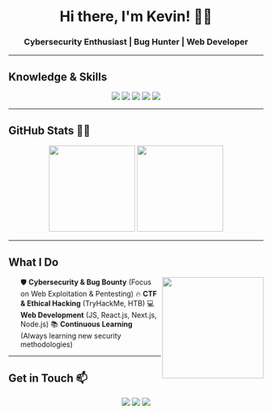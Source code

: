 <h1 align="center">Hi there, I'm Kevin! 🏴‍☠️</h1>
<h3 align="center">Cybersecurity Enthusiast | Bug Hunter | Web Developer</h3>

---

## Knowledge & Skills
<p align="center">
  <img src="https://img.shields.io/badge/Python-FFD43B?style=for-the-badge&logo=python&logoColor=blue" />
  <img src="https://img.shields.io/badge/JavaScript-F7DF1E?style=for-the-badge&logo=javascript&logoColor=black" />
  <img src="https://img.shields.io/badge/Node.js-339933?style=for-the-badge&logo=nodedotjs&logoColor=white" />
  <img src="https://img.shields.io/badge/TryHackMe-%2312100E.svg?&style=for-the-badge&logo=tryhackme&logoColor=white" />
  <img src="https://img.shields.io/badge/HackerOne-%2312100E.svg?&style=for-the-badge&logo=hackerone&logoColor=white" />
</p>

---

## GitHub Stats 👨‍💻
<p align="center">
  <img height="170px" src="https://github-readme-stats.vercel.app/api?username=kvnbryn&show_icons=true&theme=radical&count_private=true" />
  <img height="170px" src="https://github-readme-stats.vercel.app/api/top-langs/?username=kvnbryn&layout=compact&theme=radical" />
</p>

---

## What I Do
<p>
  <img src="https://media.giphy.com/media/ZVik7pBtu9dNS/giphy.gif" width="200px" align="right">
  <ul>
    🛡 <b>Cybersecurity & Bug Bounty</b> (Focus on Web Exploitation & Pentesting)</li>
    🔥 <b>CTF & Ethical Hacking</b> (TryHackMe, HTB)</li>
    💻 <b>Web Development</b> (JS, React.js, Next.js, Node.js)</li>
    📚 <b>Continuous Learning</b> (Always learning new security methodologies)</li>
  </ul>
</p>

---

## Get in Touch 📫 
<p align="center">
  <a href="https://instagram.com/kvnbryn._"><img src="https://img.shields.io/badge/-Instagram-red?style=for-the-badge&logo=instagram" /></a>
  <a href="https://tryhackme.com/p/kvnbryank"><img src="https://img.shields.io/badge/-TryHackMe-black?style=for-the-badge&logo=tryhackme" /></a>
  <a href="https://www.youtube.com/@kevink7755"><img src="https://img.shields.io/badge/-YouTube-red?style=for-the-badge&logo=youtube" /></a>
</p>
